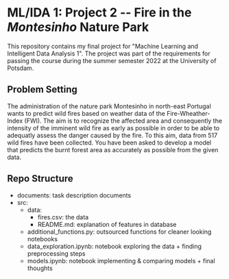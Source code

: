 # ML/IDA 1: Project 2 -- Fire in the ***Montesinho*** Nature Park
This repository contains my final project for "Machine Learning and Intelligent Data Analysis 1". The project was part of the requirements for passing the course during the summer semester 2022 at the University of Potsdam. 

## Problem Setting
The administration of the nature park Montesinho in north-east Portugal wants to predict wild fires based on weather data of the Fire-Wheather-Index (FWI). The aim is to recognize the affected area and consequently the intensity of the imminent wild fire as early as possible in order to be able to adequatly assess the danger caused by the fire. To this aim, data from 517 wild fires have been collected. 
You have been asked to develop a model that predicts the burnt forest area as accurately as possible from the given data.

## Repo Structure
- documents: task description documents
- src:
    - data:
        - fires.csv: the data
        - README.md: explanation of features in database
    - additional_functions.py: outsourced functions for cleaner looking notebooks
    - data_exploration.ipynb: notebook exploring the data + finding preprocessing steps
    - models.ipynb: notebook implementing & comparing models + final thoughts
